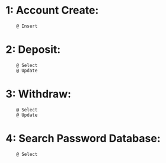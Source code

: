 # 1: Account Create: 
        @ Insert
# 2: Deposit:
        @ Select
        @ Update
# 3: Withdraw:
        @ Select
        @ Update
# 4: Search Password Database:
        @ Select
